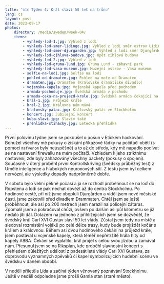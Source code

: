 ```yaml
---
title: '🇨🇿 Týden 4: Král slaví 50 let na trůnu'
lang: cs
layout: post
date: 2023-09-17
photos:
    directory: /media/sweden/week-04/
    items:
        - vyhledy-lod-1.jpg: Výhled z lodi
        - vyhledy-lod-smer-lidingo.jpg: Výhled z lodi směr ostrov Lidingö
        - vyhledy-lod-smer-djurgarden.jpg: Výhled z lodi směr Djurgården
        - vyhledy-lod-cihlova-budova.jpg: Opět cihlová budova
        - vyhledy-lod-2.jpg: Výhled z lodi
        - vyhledy-lod-gruna-lund.jpg: Gruna Lund - zábavní park
        - vyhledy-lod-vasa-museum.jpg: Muzejní ostrov - Vasa museum
        - selfie-na-lodi.jpg: Selfie na lodi
        - pohled-od-dramaten.jpg: Pohled na moře od Dramaten
        - dramaten.jpg: Dramaten (Královské dramatické divadlo)
        - vojenska-kapela.jpg: Vojenská kapela před pochodem
        - armada-pochoduje.jpg: Švédská armáda v pochodu
        - armada-ceka-na-prujezd-krale.jpg: Švédská armáda čekající na průjezd krále
        - kral-1.jpg: Průjezd krále
        - kral-2.jpg: Královna nám mává
        - kralovsky-palac.jpg: Královský palác ve Stockholmu
        - koncert.jpg: Jubilejní koncert
        - kuba-slavi.jpg: Slavím také
        - prehlidka-stihacky.jpg: Letecká přehlídka
---
```


První polovinu týdne jsem se pokoušel o posun v Etickém hackování. Bohužel všechny mé pokusy o získání příkazové řádky na počítači obětí (s pomocí `msfvenom` byly neúspěšné) a to až do středy, kdy mě napadlo podívat se na nastavení firewallu na mém počítači. Vzhledem k jeho striktnímu nastavení, zde byly zahazovány všechny packety (pokusy o spojení). Současně v úterý proběhl první Kontrollskriving (švédsky průběžný test) z Umělé inteligence a hlubokých neuronových sítí. Z testu jsem byl celkem nervózní, ale výsledky dopadly nadprůměrně dobře.

V sobotu bylo velmi pěkné počasí a já se rozhodl proběhnout se na loď do Ropstenu a lodí se pak nechat dovézt až do centra Stockholmu. Po hodinové cestě, při níž jsme obepluli Djurgården a viděl jsem nové městské části, jsme zakotvili před divadlem Drammaten. Chtěl jsem se ještě proběhnout, ale asi po 200 metrech jsem narazil na policejní zátaras. Zpomalil jsem a pokračoval chůzí, ovšem po dalším asi půl kilometru se již nedalo jíti dál. Dotazem na jednoho z přihlížejících jsem se dozvěděl, že švédský král Carl XVI Gustav slaví 50 let vlády. Zůstal jsem tedy na místě a sledoval rozmístění vojáků po celé délce trasy, kudy bude projíždět kočár s králem a královnou. Během asi dvou hodinového čekání na průjezd krále, jsem postával u vojenské kapely, která téměř nepřetržitě hrála hity od kapely ABBA. Čekání se vyplatilo, král projel s celou svou jízdou a zamával nám. Přesunul jsem se na Riksplan, kde proběhl slavnostní koncert s přehledem důležitých událostí z padesátileté vlády Carl XVI Gustava, za doprovodu významných zpěváků či kapel symbolizujících hudební scénu ve švédsku v daném období.

V neděli přiletěla Lída a začíná týden věnovaný poznávání Stockholmu. Ještě v neděli odpoledne jsme prošli Gamla stan (staré město).
